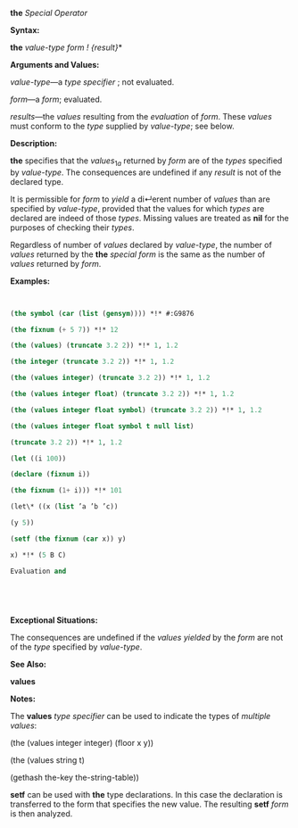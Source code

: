 **the** *Special Operator* 



**Syntax:** 



**the** *value-type form ! \{result\}*\* 



**Arguments and Values:** 



*value-type*—a *type specifier* ; not evaluated. 



*form*—a *form*; evaluated. 



*results*—the *values* resulting from the *evaluation* of *form*. These *values* must conform to the *type* supplied by *value-type*; see below. 



**Description:** 



<b>the</b> specifies that the <i>values</i><sub>1<i>a</i></sub> returned by <i>form</i> are of the <i>types</i> specified by <i>value-type</i>. The consequences are undefined if any <i>result</i> is not of the declared type. 



It is permissible for *form* to *yield* a di↵erent number of *values* than are specified by *value-type*, provided that the values for which *types* are declared are indeed of those *types*. Missing values are treated as **nil** for the purposes of checking their *types*. 



Regardless of number of *values* declared by *value-type*, the number of *values* returned by the **the** *special form* is the same as the number of *values* returned by *form*. 



**Examples:**
```lisp
 

(the symbol (car (list (gensym)))) *!* #:G9876 

(the fixnum (+ 5 7)) *!* 12 

(the (values) (truncate 3.2 2)) *!* 1, 1.2 

(the integer (truncate 3.2 2)) *!* 1, 1.2 

(the (values integer) (truncate 3.2 2)) *!* 1, 1.2 

(the (values integer float) (truncate 3.2 2)) *!* 1, 1.2 

(the (values integer float symbol) (truncate 3.2 2)) *!* 1, 1.2 

(the (values integer float symbol t null list) 

(truncate 3.2 2)) *!* 1, 1.2 

(let ((i 100)) 

(declare (fixnum i)) 

(the fixnum (1+ i))) *!* 101 

(let\* ((x (list ’a ’b ’c)) 

(y 5)) 

(setf (the fixnum (car x)) y) 

x) *!* (5 B C) 

Evaluation and 

 

 


```
**Exceptional Situations:** 



The consequences are undefined if the *values yielded* by the *form* are not of the *type* specified by *value-type*. 



**See Also:** 



**values** 



**Notes:** 



The **values** *type specifier* can be used to indicate the types of *multiple values*: 



(the (values integer integer) (floor x y)) 



(the (values string t) 



(gethash the-key the-string-table)) 



**setf** can be used with **the** type declarations. In this case the declaration is transferred to the form that specifies the new value. The resulting **setf** *form* is then analyzed. 



